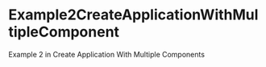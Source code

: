 # Example2CreateApplicationWithMultipleComponent
 Example 2 in Create Application With Multiple Components
